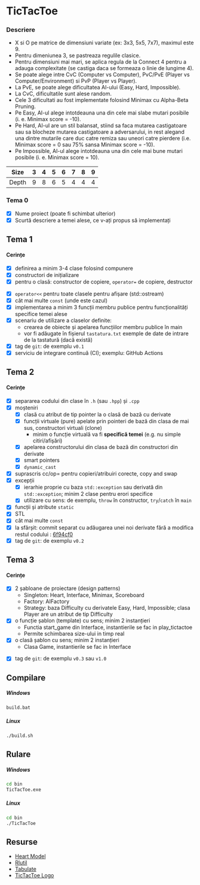 # TicTacToe

### Descriere

- X si O pe matrice de dimensiuni variate (ex: 3x3, 5x5, 7x7), maximul este 9.
- Pentru dimeniunea 3, se pastreaza regulile clasice.
- Pentru dimensiuni mai mari, se aplica regula de la Connect 4 pentru a adauga complexitate (se castiga daca se formeaza o linie de lungime 4).
- Se poate alege intre CvC (Computer vs Computer), PvC/PvE (Player vs Computer/Environment) si PvP (Player vs Player).
- La PvE, se poate alege dificultatea AI-ului (Easy, Hard, Impossible).
- La CvC, dificultatile sunt alese random.
- Cele 3 dificultati au fost implementate folosind Minimax cu Alpha-Beta Pruning.
- Pe Easy, AI-ul alege intotdeauna una din cele mai slabe mutari posibile (i. e. Minimax score = -10).
- Pe Hard, AI-ul are un stil balansat, stiind sa faca mutarea castigatoare sau sa blocheze mutarea castigatoare a adversarului, in rest alegand una dintre mutarile care duc catre remiza sau uneori catre pierdere (i.e. Minimax score = 0 sau 75% sansa Minimax score = -10).
- Pe Impossible, AI-ul alege intotdeauna una din cele mai bune mutari posibile (i. e. Minimax score = 10).

|  Size | 3 | 4 | 5 | 6 | 7 | 8 | 9 |
| ----- | - | - | - | - | - | - | - |
| Depth | 9 | 8 | 6 | 5 | 4 | 4 | 4 |


### Tema 0

- [x] Nume proiect (poate fi schimbat ulterior)
- [x] Scurtă descriere a temei alese, ce v-ați propus să implementați

## Tema 1

#### Cerințe
- [x] definirea a minim 3-4 clase folosind compunere
- [x] constructori de inițializare
- [x] pentru o clasă: constructor de copiere, `operator=` de copiere, destructor
<!-- - [ ] pentru o altă clasă: constructor de mutare, `operator=` de mutare, destructor -->
<!-- - [ ] pentru o altă clasă: toate cele 5 funcții membru speciale -->
- [x] `operator<<` pentru toate clasele pentru afișare (std::ostream)
- [x] cât mai multe `const` (unde este cazul)
- [x] implementarea a minim 3 funcții membru publice pentru funcționalități specifice temei alese
- [x] scenariu de utilizare a claselor definite:
  - crearea de obiecte și apelarea funcțiilor membru publice în main
  - vor fi adăugate în fișierul `tastatura.txt` exemple de date de intrare de la tastatură (dacă există)
- [x] tag de `git`: de exemplu `v0.1`
- [x] serviciu de integrare continuă (CI); exemplu: GitHub Actions

## Tema 2

#### Cerințe
- [x] separarea codului din clase în `.h` (sau `.hpp`) și `.cpp`
- [x] moșteniri
  - [x] clasă cu atribut de tip pointer la o clasă de bază cu derivate
  - [x] funcții virtuale (pure) apelate prin pointeri de bază din clasa de mai sus, constructori virtuali (clone)
    - minim o funcție virtuală va fi **specifică temei** (e.g. nu simple citiri/afișări)
  - [x] apelarea constructorului din clasa de bază din constructori din derivate
  - [x] smart pointers
  - [x] `dynamic_cast`
- [x] suprascris cc/op= pentru copieri/atribuiri corecte, copy and swap
- [x] excepții
  - [x] ierarhie proprie cu baza `std::exception` sau derivată din `std::exception`; minim 2 clase pentru erori specifice
  - [x] utilizare cu sens: de exemplu, `throw` în constructor, `try`/`catch` în `main`
- [x] funcții și atribute `static`
- [x] STL
- [x] cât mai multe `const`
- [x] la sfârșit: commit separat cu adăugarea unei noi derivate fără a modifica restul codului : [6f94cf0](https://github.com/Andrei137/Tic-Tac-Toe/commit/77c9c2e2e686bd244d37e7f3958e0195d34f5d1e)
- [x] tag de `git`: de exemplu `v0.2`

## Tema 3

#### Cerințe
- [x] 2 șabloane de proiectare (design patterns)
     - Singleton: Heart, Interface, Minimax, Scoreboard
     - Factory: AIFactory
     - Strategy: baza Difficulty cu derivatele Easy, Hard, Impossible; clasa Player are un atribut de tip Difficulty
- [x] o funcție șablon (template) cu sens; minim 2 instanțieri
     - Functia start_game din Interface, instantierile se fac in play_tictactoe
     - Permite schimbarea size-ului in timp real
- [x] o clasă șablon cu sens; minim 2 instanțieri
     - Clasa Game, instantierile se fac in Interface
<!-- - [ ] o specializare pe funcție/clasă șablon -->
- [x] tag de `git`: de exemplu `v0.3` sau `v1.0`


## Compilare
##### Windows
```bash
build.bat
```

##### Linux
```bash
./build.sh
```

## Rulare
##### Windows
```bash
cd bin
TicTacToe.exe
```

##### Linux
```bash
cd bin
./TicTacToe
```

## Resurse

- [Heart Model](https://github.com/liuyubobobo/heart-curve-cplusplus)
- [Rlutil](https://github.com/tapio/rlutil)
- [Tabulate](https://github.com/p-ranav/tabulate)
- [TicTacToe Logo](https://github.com/umutambyi-gad/Tic-Tac-Toe)

